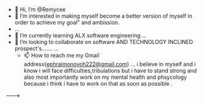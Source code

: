 - 👋 Hi, I’m @Remycee
- 👀 I’m interested in making myself become a better  version of myself in order to achieve my goal" and ambission.
-  ...
- 🌱 I’m currently learning ALX software engineering ...
- 💞️ I’m looking to collaborate on software AND TECHNOLOGY INCLINED prospect's.......  ...
  - 📫 How to reach me my Gmail address{ephraimonovoh222@gmail.com} ...
i believe in myself and i know i will face difficulties,tribulations but i have to stand strong and also most importantly work on my mental health and phsycology because i think i have to work on that as soon as possible .

--->
 
